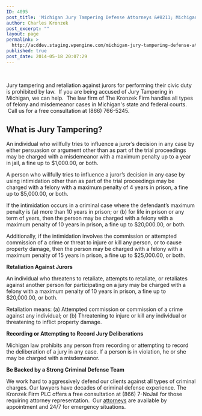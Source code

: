 ```yaml
---
ID: 4095
post_title: 'Michigan Jury Tampering Defense Attorneys &#8211; Michigan Criminal Defense'
author: Charles Kronzek
post_excerpt: ""
layout: page
permalink: >
  http://acddev.staging.wpengine.com/michigan-jury-tampering-defense-attorneys-michigan-criminal-defense.html
published: true
post_date: 2014-05-18 20:07:29
---
```

&nbsp;

Jury tampering and retaliation against jurors for performing their civic duty is prohibited by law.  If you are being accused of Jury Tampering in Michigan, we can help.  The law firm of The Kronzek Firm handles all types of felony and misdemeanor cases in Michigan's state and federal courts.  Call us for a free consultation at (866) 766-5245.
<h2>What is Jury Tampering?</h2>
An individual who willfully tries to influence a juror’s decision in any case by either persuasion or argument other than as part of the trial proceedings may be charged with a misdemeanor with a maximum penalty up to a year in jail, a fine up to $1,000.00, or both.

A person who willfully tries to influence a juror’s decision in any case by using intimidation other than as part of the trial proceedings may be charged with a felony with a maximum penalty of 4 years in prison, a fine up to $5,000.00, or both.

If the intimidation occurs in a criminal case where the defendant’s maximum penalty is (a) more than 10 years in prison; or (b) for life in prison or any term of years, then the person may be charged with a felony with a maximum penalty of 10 years in prison, a fine up to $20,000.00, or both.

Additionally, if the intimidation involves the commission or attempted commission of a crime or threat to injure or kill any person, or to cause property damage, then the person may be charged with a felony with a maximum penalty of 15 years in prison, a fine up to $25,000.00, or both.

<strong>Retaliation Against Jurors</strong>

An individual who threatens to retaliate, attempts to retaliate, or retaliates against another person for participating on a jury may be charged with a felony with a maximum penalty of 10 years in prison, a fine up to $20,000.00, or both.

Retaliation means: (a) Attempted commission or commission of a crime against any individual; or (b) Threatening to injure or kill any individual or threatening to inflict property damage.

<strong>Recording or Attempting to Record Jury Deliberations</strong>

Michigan law prohibits any person from recording or attempting to record the deliberation of a jury in any case. If a person is in violation, he or she may be charged with a misdemeanor.

<strong>Be Backed by a Strong Criminal Defense Team</strong>

We work hard to aggressively defend our clients against all types of criminal charges. Our lawyers have decades of criminal defense experience. The Kronzek Firm PLC offers a free consultation at (866) 7-NoJail for those requiring attorney representation.  Our <a title="Our Attorneys" href="http://acddev.staging.wpengine.com/trial-attorneys.html">attorneys</a> are available by appointment and 24/7 for emergency situations.

&nbsp;

&nbsp;